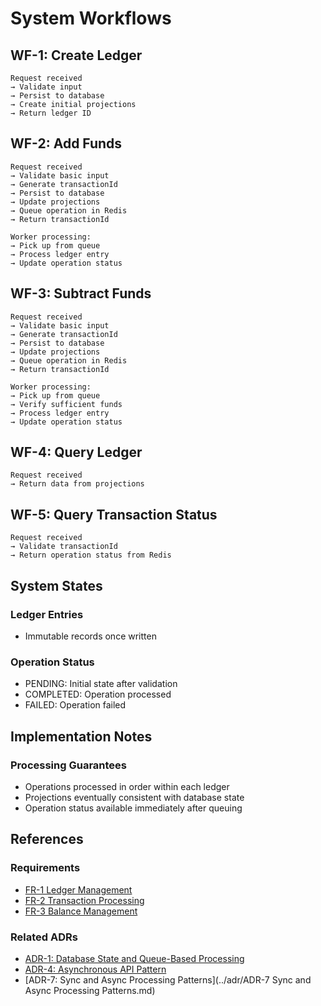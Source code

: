 # System Workflows

## WF-1: Create Ledger
```
Request received
→ Validate input
→ Persist to database
→ Create initial projections
→ Return ledger ID
```

## WF-2: Add Funds
```
Request received
→ Validate basic input
→ Generate transactionId
→ Persist to database
→ Update projections
→ Queue operation in Redis
→ Return transactionId

Worker processing:
→ Pick up from queue
→ Process ledger entry
→ Update operation status
```

## WF-3: Subtract Funds
```
Request received
→ Validate basic input
→ Generate transactionId
→ Persist to database
→ Update projections
→ Queue operation in Redis
→ Return transactionId

Worker processing:
→ Pick up from queue
→ Verify sufficient funds
→ Process ledger entry
→ Update operation status
```

## WF-4: Query Ledger
```
Request received
→ Return data from projections
```

## WF-5: Query Transaction Status
```
Request received
→ Validate transactionId
→ Return operation status from Redis
```

## System States

### Ledger Entries
- Immutable records once written

### Operation Status
- PENDING: Initial state after validation
- COMPLETED: Operation processed
- FAILED: Operation failed

## Implementation Notes

### Processing Guarantees
- Operations processed in order within each ledger
- Projections eventually consistent with database state
- Operation status available immediately after queuing

## References

### Requirements
- [FR-1 Ledger Management](../requirements/functional-requirements.md#fr-1-ledger-management)
- [FR-2 Transaction Processing](../requirements/functional-requirements.md#fr-2-transaction-processing)
- [FR-3 Balance Management](../requirements/functional-requirements.md#fr-3-balance-management)

### Related ADRs
- [ADR-1: Database State and Queue-Based Processing](ADR-1.md)
- [ADR-4: Asynchronous API Pattern](ADR-4.md)
- [ADR-7: Sync and Async Processing Patterns](../adr/ADR-7 Sync and Async Processing Patterns.md)